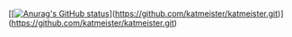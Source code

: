 [[[![Anurag's GitHub status](https://github-readme-stats.vercel.app/api?username=anuraghazra)](https://github.com/anuraghazra/)](https://github.com/katmeister/katmeister.git)](https://github.com/katmeister/katmeister.git)